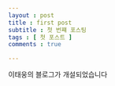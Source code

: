 ```yaml
---
layout : post
title : first post
subtitle : 첫 번쨰 포스팅
tags : [ 첫 포스트 ]
comments : true

---
```


이태웅의 블로그가 개설되었습니다
